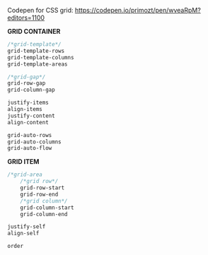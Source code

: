 Codepen for CSS grid:
https://codepen.io/primozt/pen/wveaRpM?editors=1100

**GRID CONTAINER**
```css
/*grid-template*/
grid-template-rows
grid-template-columns
grid-template-areas

/*grid-gap*/
grid-row-gap
grid-column-gap

justify-items
align-items
justify-content
align-content

grid-auto-rows
grid-auto-columns
grid-auto-flow
```
**GRID ITEM**
```css
/*grid-area
    /*grid row*/
    grid-row-start
    grid-row-end
    /*grid column*/
    grid-column-start
    grid-column-end

justify-self
align-self

order
```
